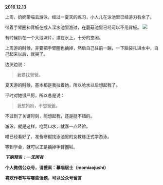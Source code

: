 
**2016.12.13**

上周，奶奶带喵去游泳，经过一夏天的练习，小人儿在泳池里已经游刃有余了。

带着手臂圈和背板在成人深水池里游过，在蘑菇池里已经可以不用背板。
![](http://imglf.nosdn.127.net/img/aFM5aElNWnpJVDBFaFJ1ZXZmK0xWZFNheXU4OENQalVMcG9QWkdjbzBqcz0.jpg)


有时候趴在一个大泡沫片，漂在水上，十分的悠闲。

上周游的时候，非要把手臂圈也摘掉，然后自己往前一蹦，一下脑袋扎进水中，自己起来以后，就哭了。

边哭边说：
>我要找爸爸。


夏天游的时候，基本都是我拉着她，所以呛水以后想起我了。

平时对她很严厉，所以总是说：
>我想妈妈，不想爸爸。


不过到了关键时刻，能想起我，还是挺不错的。

游泳，就是这样，呛两口水，就涨一点经验。

喵已经看好了，准备寒假找泳池里的女教练正式学游泳。

等到学会，就可以正是摘掉手臂圈啦。


***下期预告：一无所有***


**个人微信公众号，请搜索：摹喵居士（momiaojushi）**

**喜欢作者写写哪些话题，可以公众号留言**
